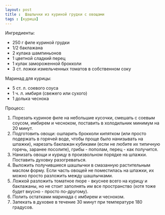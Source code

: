 ```yaml
---
layout: post
title :  Шашлычки из куриной грудки с овощами
tags : [курица]
---
```


Ингредиенты: 

 - 250 г филе куриной грудки
 - 1/2 баклажана
 - 2 кулака шампиньонов
 - 1 цветной сладкий перец
 - 1 кулак замороженной брокколи
 - 3 ст. ложки измельченных томатов в собственном соку

Маринад для курицы:

- 5 ст. л. соевого соуса
- 1 ч. л. имбиря (свежего или сухого)
- 1 долька чеснока

Процесс:

1. Порезать куриное филе на небольшие кусочки, смешать с соевым соусом, имбирем и чесноком, поставить в холодильник минимум на 20 минут. 
2. Подготовить овощи: ошпарить брокколи кипятком (или просто подержать в горячей воде, чтобы проще было нанизывать на шпажки), нарезать баклажан кубиками (если не любите их типичную горечь, заранее посолите), грибы - пополам, перец - как получится. 
3. Нанизать овощи и курицу в произвольном порядке на шпажки. Поставить духовку разогреваться. 
4. Выложить получившиеся шашлычки в смазанную растительным маслом форму. Если часть овощей не поместилась на шпажки, их можно просто разложить между 
шашлычками.
5. Ложкой разложить томатное пюре - вкуснее всего на курицу и баклажаны, но не стоит заполнять им все пространство (хотя тоже будет вкусно - просто по-другому).
6. Полить остатками маринада с имбирем и чесноком.
7. Запекать в духовке в течение 30 минут при температуре 180 градусов.


